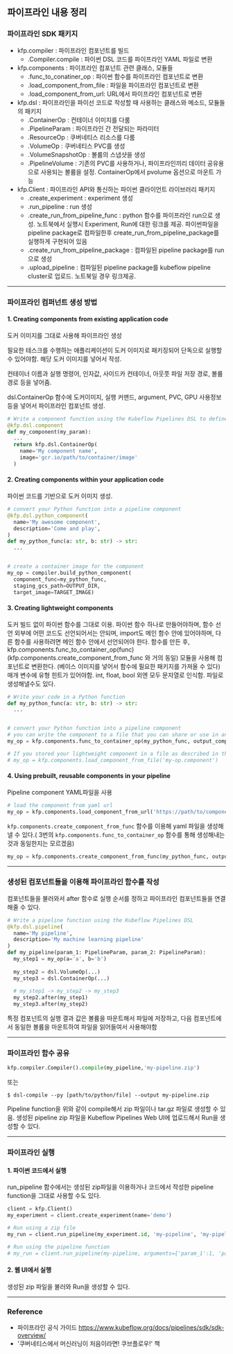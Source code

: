 ##  파이프라인 내용 정리

### 파이프라인 SDK 패키지

- kfp.compiler : 파이프라인 컴포넌트를 빌드
   - .Compiler.compile : 파이썬 DSL 코드를 파이프라인 YAML 파일로 변환
- kfp.components :  파이프라인 컴포넌트 관련 클래스, 모듈들
    - .func_to_conatiner_op : 파이썬 함수를 파이프라인 컴포넌트로 변환
   - .load_component_from_file : 파일을 파이프라인 컴포넌트로 변환
   - .load_component_from_url: URL에서 파이프라인 컴포넌트로 변환
- kfp.dsl : 파이프라인을 파이선 코드로 작성할 때 사용하는 클래스와 메소드, 모듈들의 패키지
   - .ContainerOp : 컨테이너 이미지를 다룸
   - .PipelineParam : 파이프라인 간 전달되는 파라미터
   - .ResourceOp : 쿠버네티스 리소스를 다룸
   - .VolumeOp : 쿠버네티스 PVC를 생성
   - .VolumeSnapshotOp : 볼륨의 스냅샷을 생성
   - .PipelineVolume : 기존의 PVC를 사용하거나, 파이프라인끼리 데이터 공유용으로 사용되는 볼륨을 설정. ContainerOp에서 pvolume 옵션으로 마운트 가능
- kfp.Client : 파이프라인 API와 통신하는 파이썬 클라이언트 라이브러리 패키지
   - .create_experiment : experiment 생성
   - .run_pipeline : run 생성
   - .create_run_from_pipeline_func : python 함수를 파이프라인 run으로 생성. 노트북에서 실행시 Experiment, Run에 대한 링크를 제공. 파이썬파일을 pipeline package로 컴파일한후 create_run_from_pipeline_package를 실행하게 구현되어 있음
   - .create_run_from_pipeline_package : 컴파일된 pipeline package를 run으로 생성
   - .upload_pipeline : 컴파일된 pipeline package를 kubeflow pipeline cluster로 업로드. 노트북일 경우 링크제공.

--- 
### 파이프라인 컴퍼넌트 생성 방법

#### 1. Creating components from existing application code 
도커 이미지를 그대로 사용해 파이프라인 생성

필요한 테스크를 수행하는 애플리케이션이 도커 이미지로 패키징되어 단독으로 실행할 수 있어야함. 해당 도커 이미지를 넣어서 작성.

컨테이너 이름과 실행 명령어, 인자값, 사이드카 컨테이너, 아웃풋 파일 저장 경로, 볼륨 경로 등을 넣어줌.

dsl.ContainerOp 함수에 도커이미지, 실행 커맨드, argument, PVC, GPU 사용정보 등을 넣어서 파이프라인 컴포넌트 생성. 

``` python
# Write a component function using the Kubeflow Pipelines DSL to define your pipeline’s interactions with the component’s Docker container
@kfp.dsl.component
def my_component(my_param):
  ...
  return kfp.dsl.ContainerOp(
    name='My component name',
    image='gcr.io/path/to/container/image'
  )
```

#### 2. Creating components within your application code
파이썬 코드를 기반으로 도커 이미지 생성.

```python
# convert your Python function into a pipeline component
@kfp.dsl.python_component(
  name='My awesome component',
  description='Come and play',
)
def my_python_func(a: str, b: str) -> str:
  ...


# create a container image for the component
my_op = compiler.build_python_component(
  component_func=my_python_func,
  staging_gcs_path=OUTPUT_DIR,
  target_image=TARGET_IMAGE)
```

#### 3. Creating lightweight components
도커 빌드 없이 파이썬 함수를 그대로 이용.
파이썬 함수 하나로 만들어야하며, 함수 선언 외부에 어떤 코드도 선언되어서는 안되며, import도 메인 함수 안에 있어야하며, 다른 함수를 사용하려면 메인 함수 안에서 선언되어야 한다.
함수를 만든 후, kfp.components.func_to_container_op(func) (kfp.components.create_component_from_func 와 거의 동일) 모듈을 사용해 컴포넌트로 변환한다. (베이스 이미지를 넣어서 함수에 필요한 패키지를 가져올 수 있다)
매개 변수에 유형 힌트가 있어야함. int, float, bool 외엔 모두 문자열로 인식함.
파일로 생성해낼수도 있다.

```  python
# Write your code in a Python function
def my_python_func(a: str, b: str) -> str:
  ...


# convert your Python function into a pipeline component
# you can write the component to a file that you can share or use in another pipeline
my_op = kfp.components.func_to_container_op(my_python_func, output_component_file='my-op.component')

# If you stored your lightweight component in a file as described in the previous step, use kfp.components.load_component_from_file to load the component:
# my_op = kfp.components.load_component_from_file('my-op.component')
```


#### 4. Using prebuilt, reusable components in your pipeline

Pipeline component YAML파일을 사용
``` python
# load the component from yaml url
my_op = kfp.components.load_component_from_url('https://path/to/component.yaml')
```

`kfp.components.create_component_from_func` 함수를 이용해 yaml 파일을 생성해낼 수 있다.( 3번의 `kfp.components.func_to_container_op` 함수를 통해 생성해내는 것과 동일한지는 모르겠음)
```python
my_op = kfp.components.create_component_from_func(my_python_func, output_component_file='component.yaml')
```

--- 
### 생성된 컴포넌트들을 이용해 파이프라인 함수를 작성
컴포넌트들을 불러와서 after 함수로 실행 순서를 정하고 파이프라인 컴포넌트들을 연결해줄 수 있다.
``` python
# Write a pipeline function using the Kubeflow Pipelines DSL
@kfp.dsl.pipeline(
  name='My pipeline',
  description='My machine learning pipeline'
)
def my_pipeline(param_1: PipelineParam, param_2: PipelineParam):
  my_step1 = my_op(a='a', b='b')
  
  my_step2 = dsl.VolumeOp(...)
  my_step3 = dsl.ContainerOp(...)
  
  # my_step1 -> my_step2 -> my_step3
  my_step2.after(my_step1)
  my_step3.after(my_step2)
```

특정 컴포넌트의 실행 결과 값은 볼륨을 마운트해서 파일에 저장하고, 다음 컴포넌트에서 동일한 볼륨을 마운트하여 파일을 읽어들여서 사용해야함

---
### 파이프라인 함수 공유
``` python
kfp.compiler.Compiler().compile(my_pipeline,'my-pipeline.zip')
```
또는
``` shell
$ dsl-compile --py [path/to/python/file] --output my-pipeline.zip
```

Pipeline function을 위와 같이 compile해서 zip 파일이나 tar.gz 파일로 생성할 수 있음.
생성된 pipeline zip 파일을 Kubeflow Pipelines Web UI에 업로드해서 Run을 생성할 수 있다.

---
### 파이프라인 실행
#### 1. 파이썬 코드에서 실행
run_pipeline 함수에서는 생성된 zip파일을 이용하거나 코드에서 작성한 pipeline function을 그대로 사용할 수도 있다.
``` python
client = kfp.Client()
my_experiment = client.create_experiment(name='demo')

# Run using a zip file
my_run = client.run_pipeline(my_experiment.id, 'my-pipeline', 'my-pipeline.zip')

# Run using the pipeline function
# my_run = client.run_pipeline(my-pipeline, arguments={'param_1':1, 'param_2:2})
```

#### 2. 웹 UI에서 실행
생성된 zip 파일을 불러와 Run을 생성할 수 있다.


---
### Reference
- 파이프라인 공식 가이드 https://www.kubeflow.org/docs/pipelines/sdk/sdk-overview/
- '쿠버네티스에서 머신러닝이 처음이라면! 쿠브플로우!' 책

